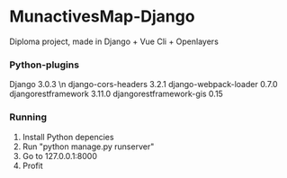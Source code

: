 # MunactivesMap-Django

Diploma project, made in Django + Vue Cli + Openlayers

### Python-plugins
Django                  3.0.3 \n
django-cors-headers     3.2.1
django-webpack-loader   0.7.0
djangorestframework     3.11.0
djangorestframework-gis 0.15

### Running
1) Install Python depencies
2) Run "python manage.py runserver"
3) Go to 127.0.0.1:8000
4) Profit
